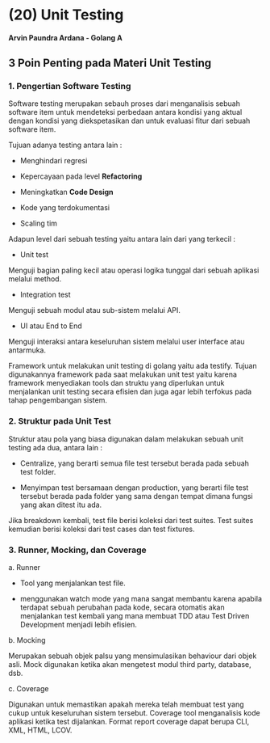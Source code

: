 # (20) Unit Testing

#### Arvin Paundra Ardana - Golang A

## 3 Poin Penting pada Materi Unit Testing

### 1. Pengertian Software Testing

Software testing merupakan sebauh proses dari menganalisis sebuah software item untuk mendeteksi perbedaan antara kondisi yang aktual dengan kondisi yang diekspetasikan dan untuk evaluasi fitur dari sebuah software item.

Tujuan adanya testing antara lain :

- Menghindari regresi

- Kepercayaan pada level **Refactoring**

- Meningkatkan **Code Design**

- Kode yang terdokumentasi

- Scaling tim

Adapun level dari sebuah testing yaitu antara lain dari yang terkecil :

- Unit test

Menguji bagian paling kecil atau operasi logika tunggal dari sebuah aplikasi melalui method.

- Integration test

Menguji sebuah modul atau sub-sistem melalui API.

- UI atau End to End

Menguji interaksi antara keseluruhan sistem melalui user interface atau antarmuka.

Framework untuk melakukan unit testing di golang yaitu ada testify. Tujuan digunakannya framework pada saat melakukan unit test yaitu karena framework menyediakan tools dan struktu yang diperlukan untuk menjalankan unit testing secara efisien dan juga agar lebih terfokus pada tahap pengembangan sistem.

### 2. Struktur pada Unit Test

Struktur atau pola yang biasa digunakan dalam melakukan sebuah unit testing ada dua, antara lain :

- Centralize, yang berarti semua file test tersebut berada pada sebuah test folder.

- Menyimpan test bersamaan dengan production, yang berarti file test tersebut berada pada folder yang sama dengan tempat dimana fungsi yang akan ditest itu ada.

Jika breakdown kembali, test file berisi koleksi dari test suites. Test suites kemudian berisi koleksi dari test cases dan test fixtures.

### 3. Runner, Mocking, dan Coverage

a. Runner

- Tool yang menjalankan test file.

- menggunakan watch mode yang mana sangat membantu karena apabila terdapat sebuah perubahan pada kode, secara otomatis akan menjalankan test kembali yang mana membuat TDD atau Test Driven Development menjadi lebih efisien.

b. Mocking

Merupakan sebuah objek palsu yang mensimulasikan behaviour dari objek asli. Mock digunakan ketika akan mengetest modul third party, database, dsb.

c. Coverage

Digunakan untuk memastikan apakah mereka telah membuat test yang cukup untuk keseluruhan sistem tersebut. Coverage tool menganalisis kode aplikasi ketika test dijalankan. Format report coverage dapat berupa CLI, XML, HTML, LCOV.
